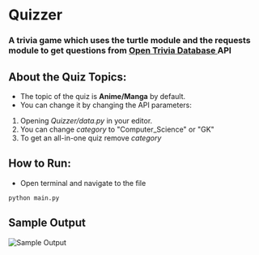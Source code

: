 # Quizzer

### A trivia game which uses the turtle module and the requests module to get questions from [Open Trivia Database ](https://opentdb.com/) API

## About the Quiz Topics:
- The topic of the quiz is **Anime/Manga** by default.
- You can change it by changing the API parameters:
1. Opening *Quizzer/data.py* in your editor.
2. You can change *category* to "Computer_Science" or "GK"
3. To get an all-in-one quiz remove *category*

## How to Run:
- Open terminal and navigate to the file

```
python main.py
```

## Sample Output
![Sample Output](https://github.com/sahil-s-246/Python-Games-and-Projects/blob/sahil-s-246-patch-2/Quizzer/Sample_Output.png)
